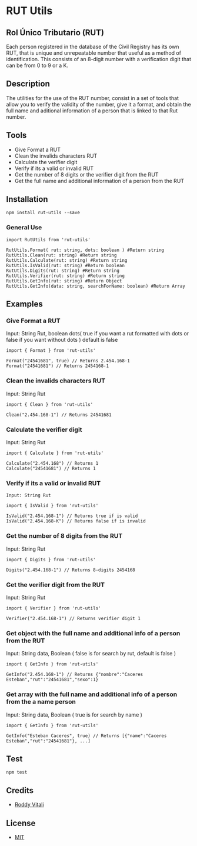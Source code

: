 # RUT Utils

## Rol Único Tributario (RUT)
Each person registered in the database of the Civil Registry has its own RUT, that is unique and unrepeatable number that useful as a method of identification. This consists of an 8-digit number with a verification digit that can be from 0 to 9 or a K.

## Description
The utilities for the use of the RUT number, consist in a set of tools that allow you to verify the validity of the number, give it a format, and obtain the full name and aditional information of a person that is linked to that Rut number.

## Tools
- Give Format a RUT
- Clean the invalids characters RUT
- Calculate the verifier digit
- Verify if its a valid or invalid RUT
- Get the number of 8 digits or the verifier digit from the RUT
- Get the full name and additional information of a person from the RUT

## Installation
```
npm install rut-utils --save
```

### General Use
```
import RutUtils from 'rut-utils'

RutUtils.Format( rut: string, dots: boolean ) #Return string
RutUtils.Clean(rut: string) #Return string
RutUtils.Calculate(rut: string) #Return string
RutUtils.IsValid(rut: string) #Return boolean
RutUtils.Digits(rut: string) #Return string
RutUtils.Verifier(rut: string) #Return string
RutUtils.GetInfo(rut: string) #Return Object
RutUtils.GetInfo(data: string, searchForName: boolean) #Return Array
```

## Examples
### Give Format a RUT
Input: String Rut, boolean dots( true if you want a rut formatted with dots or false if you want without dots ) default is false
```
import { Format } from 'rut-utils'

Format("24541681", true) // Returns 2.454.168-1
Format("24541681") // Returns 2454168-1
```

### Clean the invalids characters RUT
Input: String Rut
```
import { Clean } from 'rut-utils'

Clean("2.454.168-1") // Returns 24541681
```

### Calculate the verifier digit
Input: String Rut
```
import { Calculate } from 'rut-utils'

Calculate("2.454.168") // Returns 1
Calculate("24541681") // Returns 1
```

### Verify if its a valid or invalid RUT
    Input: String Rut
```
import { IsValid } from 'rut-utils'

IsValid("2.454.168-1") // Returns true if is valid
IsValid("2.454.168-K") // Returns false if is invalid
```

### Get the number of 8 digits from the RUT
Input: String Rut
```
import { Digits } from 'rut-utils'

Digits("2.454.168-1") // Returns 8-digits 2454168
```

### Get the verifier digit from the RUT
Input: String Rut

```
import { Verifier } from 'rut-utils'

Verifier("2.454.168-1") // Returns verifier digit 1
```

### Get object with the full name and additional info of a person from the RUT
Input: String data, Boolean ( false is for search by rut, default is false )
```
import { GetInfo } from 'rut-utils'

GetInfo("2.454.168-1") // Returns {"nombre":"Caceres Esteban","rut":"24541681","sexo":1}
```

### Get array with the full name and additional info of a person from the a name person
Input: String data, Boolean ( true is for search by name )
```
import { GetInfo } from 'rut-utils'

GetInfo("Esteban Caceres", true) // Returns [{"name":"Caceres Esteban","rut":"24541681"}, ...]
```

## Test
```
npm test
```

## Credits
- [Roddy Vitali](https://twitter.com/@roddyvitali)

## License
- [MIT](https://github.com/roddyvitali/rut-utils/tree/master/LICENSE)